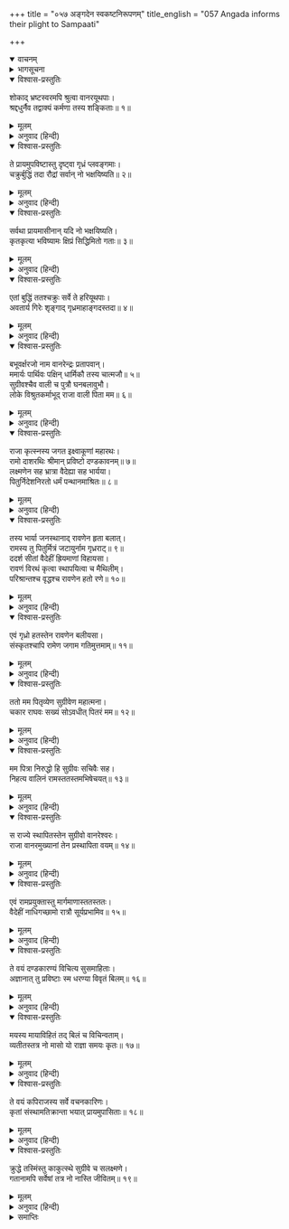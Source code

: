 +++
title = "०५७ अङ्गदेन स्वकष्टनिरूपणम्"
title_english = "057 Angada informs their plight to Sampaati"

+++
<details open><summary>वाचनम्</summary>
<div caption="श्रीराम-हरिसीताराममूर्ति-घनपाठिभ्यां वचनम्" class="audioEmbed" src="https://archive.org/download/Ramayana-recitation-Sriram-harisItArAmamUrti-Ghanapaati-v2/Kanda_4/Kanda_4_KSK-057-Angada_informs_their_plight_to_Sampaati.mp3"></div>
</details>

<details><summary>भागसूचना</summary>

57. अङ्गदका सम्पातिको पर्वत-शिखरसे नीचे उतारकर उन्हें जटायुके मारे जानेका वृत्तान्त बताना तथा राम-सुग्रीवकी मित्रता एवं वालिवधका प्रसंग सुनाकर अपने आमरण उपवासका कारण निवेदन करना
</details>

<details open><summary>विश्वास-प्रस्तुतिः</summary>

शोकाद् भ्रष्टस्वरमपि श्रुत्वा वानरयूथपाः।  
श्रद्दधुर्नैव तद्वाक्यं कर्मणा तस्य शङ्किताः॥ १॥
</details>

<details><summary>मूलम्</summary>

शोकाद् भ्रष्टस्वरमपि श्रुत्वा वानरयूथपाः।  
श्रद्दधुर्नैव तद्वाक्यं कर्मणा तस्य शङ्किताः॥ १॥
</details>

<details><summary>अनुवाद (हिन्दी)</summary>

शोकके कारण सम्पातिका स्वर विकृत हो गया था। उनकी कही हुई बात सुनकर भी वानर-यूथपतियोंने उसपर विश्वास नहीं किया; क्योंकि वे उनके कर्मसे शङ्कित थे॥ १॥
</details>

<details open><summary>विश्वास-प्रस्तुतिः</summary>

ते प्रायमुपविष्टास्तु दृष्ट्वा गृध्रं प्लवङ्गमाः।  
चक्रुर्बुद्धिं तदा रौद्रां सर्वान् नो भक्षयिष्यति॥ २॥
</details>

<details><summary>मूलम्</summary>

ते प्रायमुपविष्टास्तु दृष्ट्वा गृध्रं प्लवङ्गमाः।  
चक्रुर्बुद्धिं तदा रौद्रां सर्वान् नो भक्षयिष्यति॥ २॥
</details>

<details><summary>अनुवाद (हिन्दी)</summary>

आमरण उपवासके लिये बैठे हुए उन वानरोंने उस समय गीधको देखकर यह भयंकर बात सोची, ‘यह हम सबको खा तो नहीं जायगा॥ २॥
</details>

<details open><summary>विश्वास-प्रस्तुतिः</summary>

सर्वथा प्रायमासीनान् यदि नो भक्षयिष्यति।  
कृतकृत्या भविष्यामः क्षिप्रं सिद्धिमितो गताः॥ ३॥
</details>

<details><summary>मूलम्</summary>

सर्वथा प्रायमासीनान् यदि नो भक्षयिष्यति।  
कृतकृत्या भविष्यामः क्षिप्रं सिद्धिमितो गताः॥ ३॥
</details>

<details><summary>अनुवाद (हिन्दी)</summary>

‘अच्छा, हम तो सब प्रकारसे मरणान्त उपवासका व्रत लेकर बैठे ही थे। यदि यह पक्षी हमें खा लेगा तो हमारा काम ही बन जायगा। हमें शीघ्र ही सिद्धि प्राप्त हो जायगी’॥ ३॥
</details>

<details open><summary>विश्वास-प्रस्तुतिः</summary>

एतां बुद्धिं ततश्चक्रुः सर्वे ते हरियूथपाः।  
अवतार्य गिरेः शृङ्गाद् गृध्रमाहाङ्गदस्तदा॥ ४॥
</details>

<details><summary>मूलम्</summary>

एतां बुद्धिं ततश्चक्रुः सर्वे ते हरियूथपाः।  
अवतार्य गिरेः शृङ्गाद् गृध्रमाहाङ्गदस्तदा॥ ४॥
</details>

<details><summary>अनुवाद (हिन्दी)</summary>

फिर तो उन समस्त वानर-यूथपतियोंने यही निश्चय किया। उस समय गीधको उस पर्वत-शिखरसे उतारकर अङ्गदने कहा—॥ ४॥
</details>

<details open><summary>विश्वास-प्रस्तुतिः</summary>

बभूवर्क्षरजो नाम वानरेन्द्रः प्रतापवान्।  
ममार्यः पार्थिवः पक्षिन् धार्मिकौ तस्य चात्मजौ॥ ५॥  
सुग्रीवश्चैव वाली च पुत्रौ घनबलावुभौ।  
लोके विश्रुतकर्माभूद् राजा वाली पिता मम॥ ६॥
</details>

<details><summary>मूलम्</summary>

बभूवर्क्षरजो नाम वानरेन्द्रः प्रतापवान्।  
ममार्यः पार्थिवः पक्षिन् धार्मिकौ तस्य चात्मजौ॥ ५॥  
सुग्रीवश्चैव वाली च पुत्रौ घनबलावुभौ।  
लोके विश्रुतकर्माभूद् राजा वाली पिता मम॥ ६॥
</details>

<details><summary>अनुवाद (हिन्दी)</summary>

‘पक्षिराज! पहले एक प्रतापी वानरराज हो गये हैं, जिनका नाम था ऋक्षरजा! राजा ऋक्षरजा मेरे पितामह लगते थे। उनके दो धर्मात्मा पुत्र हुए—सुग्रीव और वाली। दोनों ही बड़े बलवान् हुए। उनमेंसे राजा वाली मेरे पिता थे। संसारमें अपने पराक्रमके कारण उनकी बड़ी ख्याति थी॥ ५-६॥
</details>

<details open><summary>विश्वास-प्रस्तुतिः</summary>

राजा कृत्स्नस्य जगत इक्ष्वाकूणां महारथः।  
रामो दाशरथिः श्रीमान् प्रविष्टो दण्डकावनम्॥ ७॥  
लक्ष्मणेन सह भ्रात्रा वैदेह्या सह भार्यया।  
पितुर्निदेशनिरतो धर्मं पन्थानमाश्रितः॥ ८॥
</details>

<details><summary>मूलम्</summary>

राजा कृत्स्नस्य जगत इक्ष्वाकूणां महारथः।  
रामो दाशरथिः श्रीमान् प्रविष्टो दण्डकावनम्॥ ७॥  
लक्ष्मणेन सह भ्रात्रा वैदेह्या सह भार्यया।  
पितुर्निदेशनिरतो धर्मं पन्थानमाश्रितः॥ ८॥
</details>

<details><summary>अनुवाद (हिन्दी)</summary>

‘आजसे कुछ वर्ष पहले इक्ष्वाकुवंशके महारथी वीर दशरथकुमार श्रीमान् रामचन्द्रजी, जो सम्पूर्ण जगत् के राजा हैं, पिताकी आज्ञाके पालनमें तत्पर हो धर्म-मार्गका आश्रय ले दण्डकारण्यमें आये थे। उनके साथ उनके छोटे भाई लक्ष्मण तथा उनकी धर्मपत्नी विदेहकुमारी सीता भी थीं॥ ८॥
</details>

<details open><summary>विश्वास-प्रस्तुतिः</summary>

तस्य भार्या जनस्थानाद् रावणेन हृता बलात्।  
रामस्य तु पितुर्मित्रं जटायुर्नाम गृध्रराट्॥ ९॥  
ददर्श सीतां वैदेहीं ह्रियमाणां विहायसा।  
रावणं विरथं कृत्वा स्थापयित्वा च मैथिलीम्।  
परिश्रान्तश्च वृद्धश्च रावणेन हतो रणे॥ १०॥
</details>

<details><summary>मूलम्</summary>

तस्य भार्या जनस्थानाद् रावणेन हृता बलात्।  
रामस्य तु पितुर्मित्रं जटायुर्नाम गृध्रराट्॥ ९॥  
ददर्श सीतां वैदेहीं ह्रियमाणां विहायसा।  
रावणं विरथं कृत्वा स्थापयित्वा च मैथिलीम्।  
परिश्रान्तश्च वृद्धश्च रावणेन हतो रणे॥ १०॥
</details>

<details><summary>अनुवाद (हिन्दी)</summary>

‘जनस्थानमें आनेपर उनकी पत्नी सीताको रावणने बलपूर्वक हर लिया। उस समय गृध्रराज जटायुने, जो उनके पिताके मित्र थे, देखा—रावण आकाशमार्गसे विदेहकुमारीको लिये जा रहा है। देखते ही वे रावणपर टूट पड़े और उसके रथको नष्ट-भ्रष्ट करके उन्होंने मिथिलेशकुमारीको सुरक्षितरूपसे भूमिपर खड़ा कर दिया। किंतु वे वृद्ध तो थे ही। युद्ध करते-करते थक गये और अन्ततोगत्वा रणक्षेत्रमें रावणके हाथसे मारे गये॥ ९-१०॥
</details>

<details open><summary>विश्वास-प्रस्तुतिः</summary>

एवं गृध्रो हतस्तेन रावणेन बलीयसा।  
संस्कृतश्चापि रामेण जगाम गतिमुत्तमाम्॥ ११॥
</details>

<details><summary>मूलम्</summary>

एवं गृध्रो हतस्तेन रावणेन बलीयसा।  
संस्कृतश्चापि रामेण जगाम गतिमुत्तमाम्॥ ११॥
</details>

<details><summary>अनुवाद (हिन्दी)</summary>

‘इस प्रकार महाबली रावणके द्वारा जटायुका वध हुआ। स्वयं श्रीरामचन्द्रजीने उनका दाह-संस्कार किया और वे उत्तम गति (साकेतधामको) प्राप्त हुए॥ ११॥
</details>

<details open><summary>विश्वास-प्रस्तुतिः</summary>

ततो मम पितृव्येण सुग्रीवेण महात्मना।  
चकार राघवः सख्यं सोऽवधीत् पितरं मम॥ १२॥
</details>

<details><summary>मूलम्</summary>

ततो मम पितृव्येण सुग्रीवेण महात्मना।  
चकार राघवः सख्यं सोऽवधीत् पितरं मम॥ १२॥
</details>

<details><summary>अनुवाद (हिन्दी)</summary>

‘तदनन्तर श्रीरघुनाथजीने मेरे चाचा महात्मा सुग्रीवसे मित्रता की और उनके कहनेसे उन्होंने मेरे पिताका वध कर दिया॥ १२॥
</details>

<details open><summary>विश्वास-प्रस्तुतिः</summary>

मम पित्रा निरुद्धो हि सुग्रीवः सचिवैः सह।  
निहत्य वालिनं रामस्ततस्तमभिषेचयत्॥ १३॥
</details>

<details><summary>मूलम्</summary>

मम पित्रा निरुद्धो हि सुग्रीवः सचिवैः सह।  
निहत्य वालिनं रामस्ततस्तमभिषेचयत्॥ १३॥
</details>

<details><summary>अनुवाद (हिन्दी)</summary>

‘मेरे पिताने मन्त्रियोंसहित सुग्रीवको राज्य-सुखसे वञ्चित कर दिया था। इसलिये श्रीरामचन्द्रजीने मेरे पिता वालीको मारकर सुग्रीवका अभिषेक करवाया॥ १३॥
</details>

<details open><summary>विश्वास-प्रस्तुतिः</summary>

स राज्ये स्थापितस्तेन सुग्रीवो वानरेश्वरः।  
राजा वानरमुख्यानां तेन प्रस्थापिता वयम्॥ १४॥
</details>

<details><summary>मूलम्</summary>

स राज्ये स्थापितस्तेन सुग्रीवो वानरेश्वरः।  
राजा वानरमुख्यानां तेन प्रस्थापिता वयम्॥ १४॥
</details>

<details><summary>अनुवाद (हिन्दी)</summary>

‘उन्होंने ही सुग्रीवको वालीके राज्यपर स्थापित किया। अब सुग्रीव वानरोंके स्वामी हैं। मुख्य-मुख्य वानरोंके भी राजा हैं। उन्होंने हमें सीताकी खोजके लिये भेजा है॥ १४॥
</details>

<details open><summary>विश्वास-प्रस्तुतिः</summary>

एवं रामप्रयुक्तास्तु मार्गमाणास्ततस्ततः।  
वैदेहीं नाधिगच्छामो रात्रौ सूर्यप्रभामिव॥ १५॥
</details>

<details><summary>मूलम्</summary>

एवं रामप्रयुक्तास्तु मार्गमाणास्ततस्ततः।  
वैदेहीं नाधिगच्छामो रात्रौ सूर्यप्रभामिव॥ १५॥
</details>

<details><summary>अनुवाद (हिन्दी)</summary>

‘इस तरह श्रीरामसे प्रेरित होकर हमलोग इधर-उधर विदेहकुमारी सीताको खोजते-फिरते हैं, किंतु अबतक उनका पता नहीं लगा। जैसे रातमें सूर्यकी प्रभाका दर्शन नहीं होता, उसी प्रकार हमें इस वनमें जानकीका दर्शन नहीं हुआ॥ १५॥
</details>

<details open><summary>विश्वास-प्रस्तुतिः</summary>

ते वयं दण्डकारण्यं विचित्य सुसमाहिताः।  
अज्ञानात् तु प्रविष्टाः स्म धरण्या विवृतं बिलम्॥ १६॥
</details>

<details><summary>मूलम्</summary>

ते वयं दण्डकारण्यं विचित्य सुसमाहिताः।  
अज्ञानात् तु प्रविष्टाः स्म धरण्या विवृतं बिलम्॥ १६॥
</details>

<details><summary>अनुवाद (हिन्दी)</summary>

‘हमलोग अपने मनको एकाग्र करके दण्डकारण्यमें भलीभाँति खोज करते हुए अज्ञानवश पृथ्वीके एक खुले हुए विवरमें घुस गये॥ १६॥
</details>

<details open><summary>विश्वास-प्रस्तुतिः</summary>

मयस्य मायाविहितं तद् बिलं च विचिन्वताम्।  
व्यतीतस्तत्र नो मासो यो राज्ञा समयः कृतः॥ १७॥
</details>

<details><summary>मूलम्</summary>

मयस्य मायाविहितं तद् बिलं च विचिन्वताम्।  
व्यतीतस्तत्र नो मासो यो राज्ञा समयः कृतः॥ १७॥
</details>

<details><summary>अनुवाद (हिन्दी)</summary>

‘वह विवर मयासुरकी मायासे निर्मित हुआ है। उसमें खोजते-खोजते हमारा एक मास बीत गया, जिसे राजा सुग्रीवने हमारे लौटनेके लिये अवधि निश्चित किया था॥ १७॥
</details>

<details open><summary>विश्वास-प्रस्तुतिः</summary>

ते वयं कपिराजस्य सर्वे वचनकारिणः।  
कृतां संस्थामतिक्रान्ता भयात् प्रायमुपासिताः॥ १८॥
</details>

<details><summary>मूलम्</summary>

ते वयं कपिराजस्य सर्वे वचनकारिणः।  
कृतां संस्थामतिक्रान्ता भयात् प्रायमुपासिताः॥ १८॥
</details>

<details><summary>अनुवाद (हिन्दी)</summary>

‘हम सब लोग कपिराज सुग्रीवके आज्ञाकारी हैं,किंतु उनके द्वारा नियत की हुई अवधिको लाँघ गये हैं। अतः उन्हींके भयसे हम यहाँ आमरण उपवास कर रहे हैं॥ १८॥
</details>

<details open><summary>विश्वास-प्रस्तुतिः</summary>

क्रुद्धे तस्मिंस्तु काकुत्स्थे सुग्रीवे च सलक्ष्मणे।  
गतानामपि सर्वेषां तत्र नो नास्ति जीवितम्॥ १९॥
</details>

<details><summary>मूलम्</summary>

क्रुद्धे तस्मिंस्तु काकुत्स्थे सुग्रीवे च सलक्ष्मणे।  
गतानामपि सर्वेषां तत्र नो नास्ति जीवितम्॥ १९॥
</details>

<details><summary>अनुवाद (हिन्दी)</summary>

‘ककुत्स्थकुलभूषण श्रीराम, लक्ष्मण और सुग्रीव तीनों हमपर कुपित होंगे। उस दशामें वहाँ लौट जानेके बाद भी हम सबके प्राण नहीं बच सकते’॥ १९॥
</details>

<details><summary>समाप्तिः</summary>

इत्यार्षे श्रीमद्रामायणे वाल्मीकीये आदिकाव्ये किष्किन्धाकाण्डे सप्तपञ्चाशः सर्गः॥ ५७॥  
इस प्रकार श्रीवाल्मीकिनिर्मित आर्षरामायण आदिकाव्यके किष्किन्धाकाण्डमें सत्तावनवाँ सर्ग पूरा हुआ॥ ५७॥
</details>

